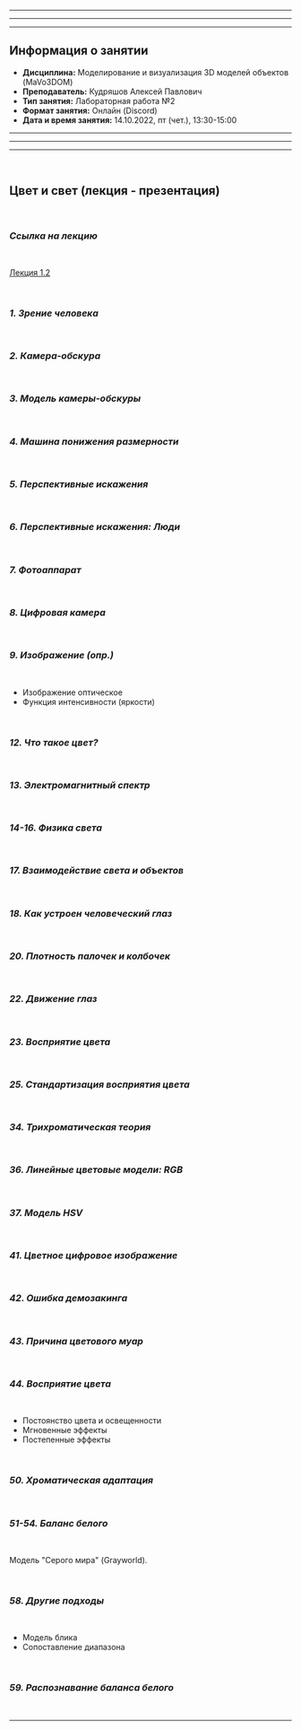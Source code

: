 ___
___
___
## Информация о занятии
- __Дисциплина:__ Моделирование и визуализация 3D моделей объектов (MaVo3DOM)
- __Преподаватель:__ Кудряшов Алексей Павлович
- __Тип занятия:__ Лабораторная работа №2
- __Формат занятия:__ Онлайн (Discord)
- __Дата и время занятия:__ 14.10.2022, пт (чет.), 13:30-15:00
___
___
___

&nbsp;

## Цвет и свет (лекция - презентация)

&nbsp;

### ___Ссылка на лекцию___

&nbsp;

[Лекция 1.2](https://www.lektorium.tv/lecture/13537)

&nbsp;

### ___1. Зрение человека___

&nbsp;

### ___2. Камера-обскура___

&nbsp;

### ___3. Модель камеры-обскуры___

&nbsp;

### ___4. Машина понижения размерности___

&nbsp;

### ___5. Перспективные искажения___

&nbsp;

### ___6. Перспективные искажения: Люди___

&nbsp;

### ___7. Фотоаппарат___

&nbsp;

### ___8. Цифровая камера___

&nbsp;

### ___9. Изображение (опр.)___

&nbsp;

- Изображение оптическое
- Функция интенсивности (яркости)

&nbsp;

### ___12. Что такое цвет?___

&nbsp;

### ___13. Электромагнитный спектр___

&nbsp;

### ___14-16. Физика света___

&nbsp;

### ___17. Взаимодействие света и объектов___

&nbsp;

### ___18. Как устроен человеческий глаз___

&nbsp;

### ___20. Плотность палочек и колбочек___

&nbsp;

### ___22. Движение глаз___

&nbsp;

### ___23. Восприятие цвета___

&nbsp;

### ___25. Стандартизация восприятия цвета___

&nbsp;

### ___34. Трихроматическая теория___

&nbsp;

### ___36. Линейные цветовые модели: RGB___

&nbsp;

### ___37. Модель HSV___

&nbsp;

### ___41. Цветное цифровое изображение___

&nbsp;

### ___42. Ошибка демозакинга___

&nbsp;

### ___43. Причина цветового муар___

&nbsp;

### ___44. Восприятие цвета___

&nbsp;

- Постоянство цвета и освещенности
- Мгновенные эффекты
- Постепенные эффекты

&nbsp;

### ___50. Хроматическая адаптация___

&nbsp;

### ___51-54. Баланс белого___

&nbsp;

Модель "Серого мира" (Grayworld).

&nbsp;

### ___58. Другие подходы___

&nbsp;

- Модель блика
- Сопоставление диапазона

&nbsp;

### ___59. Распознавание баланса белого___

&nbsp;
___